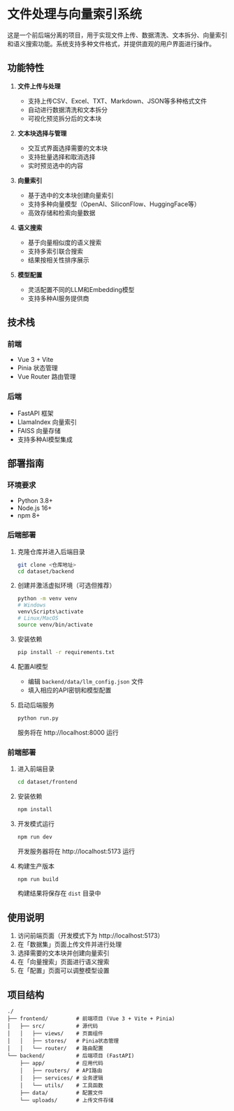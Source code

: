 # 文件处理与向量索引系统

这是一个前后端分离的项目，用于实现文件上传、数据清洗、文本拆分、向量索引和语义搜索功能。系统支持多种文件格式，并提供直观的用户界面进行操作。

## 功能特性

1. **文件上传与处理**
   - 支持上传CSV、Excel、TXT、Markdown、JSON等多种格式文件
   - 自动进行数据清洗和文本拆分
   - 可视化预览拆分后的文本块

2. **文本块选择与管理**
   - 交互式界面选择需要的文本块
   - 支持批量选择和取消选择
   - 实时预览选中的内容

3. **向量索引**
   - 基于选中的文本块创建向量索引
   - 支持多种向量模型（OpenAI、SiliconFlow、HuggingFace等）
   - 高效存储和检索向量数据

4. **语义搜索**
   - 基于向量相似度的语义搜索
   - 支持多索引联合搜索
   - 结果按相关性排序展示

5. **模型配置**
   - 灵活配置不同的LLM和Embedding模型
   - 支持多种AI服务提供商

## 技术栈

### 前端
- Vue 3 + Vite
- Pinia 状态管理
- Vue Router 路由管理

### 后端
- FastAPI 框架
- LlamaIndex 向量索引
- FAISS 向量存储
- 支持多种AI模型集成

## 部署指南

### 环境要求
- Python 3.8+
- Node.js 16+
- npm 8+

### 后端部署

1. 克隆仓库并进入后端目录
   ```bash
   git clone <仓库地址>
   cd dataset/backend
   ```

2. 创建并激活虚拟环境（可选但推荐）
   ```bash
   python -m venv venv
   # Windows
   venv\Scripts\activate
   # Linux/MacOS
   source venv/bin/activate
   ```

3. 安装依赖
   ```bash
   pip install -r requirements.txt
   ```

4. 配置AI模型
   - 编辑 `backend/data/llm_config.json` 文件
   - 填入相应的API密钥和模型配置

5. 启动后端服务
   ```bash
   python run.py
   ```
   服务将在 http://localhost:8000 运行

### 前端部署

1. 进入前端目录
   ```bash
   cd dataset/frontend
   ```

2. 安装依赖
   ```bash
   npm install
   ```

3. 开发模式运行
   ```bash
   npm run dev
   ```
   开发服务器将在 http://localhost:5173 运行

4. 构建生产版本
   ```bash
   npm run build
   ```
   构建结果将保存在 `dist` 目录中

## 使用说明

1. 访问前端页面（开发模式下为 http://localhost:5173）
2. 在「数据集」页面上传文件并进行处理
3. 选择需要的文本块并创建向量索引
4. 在「向量搜索」页面进行语义搜索
5. 在「配置」页面可以调整模型设置

## 项目结构

```
./
├── frontend/         # 前端项目 (Vue 3 + Vite + Pinia)
│   ├── src/          # 源代码
│   │   ├── views/    # 页面组件
│   │   ├── stores/   # Pinia状态管理
│   │   └── router/   # 路由配置
└── backend/          # 后端项目 (FastAPI)
    ├── app/          # 应用代码
    │   ├── routers/  # API路由
    │   ├── services/ # 业务逻辑
    │   └── utils/    # 工具函数
    ├── data/         # 配置文件
    └── uploads/      # 上传文件存储
```